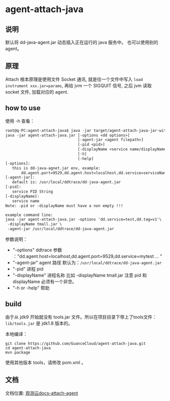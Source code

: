 # agent-attach-java

## 说明
默认将 dd-java-agent.jar 动态插入正在运行的 java 服务中。 也可以使用别的 agent。

## 原理
Attach 根本原理是使用文件 Socket 通讯, 就是往一个文件中写入 `load instrument xxx.jar=params`, 再给 jvm 一个 SIGQUIT 信号, 之后 jvm 读取 socket 文件, 加载对应的 agent. 

## how to use
使用 -h 查看：
```txt
root@q-PC:agent-attach-java$ java -jar target/agent-attach-java-jar-with-dependencies.jar -h
java -jar agent-attach-java.jar [-options <dd options>]
                                [-agent-jar <agent filepath>]
                                [-pid <pid>]
                                [-displayName <service name/displayName>]
                                [-h]
                                [-help]
[-options]:
   this is dd-java-agnet.jar env, example:
       dd.agent.port=9529,dd.agent.host=localhost,dd.service=serviceName,...
[-agent-jar]:
   default is: /usr/local/ddtrace/dd-java-agent.jar
[-pid]:
   service PID String
[-displayName]:
   service name
Note: -pid or -displayName must have a non empty !!!

example command line:
java -jar agent-attach-java.jar -options 'dd.service=test,dd.tag=v1'\
 -displayName tmall.jar \
 -agent-jar /usr/local/ddtrace/dd-java-agent.jar

```

参数说明：
- "-options" ddtrace 参数 ："dd.agent.host=localhost,dd.agent.port=9529,dd.service=mytest ... "
- "-agent-jar" agent 路径 默认为：`/usr/local/ddtrace/dd-java-agent.jar`
- "-pid" 进程 pid
- "-displayName" 进程名称 比如 -displayName tmall.jar 注意 pid 和 displayName 必须有一个非空。
- "-h or -help" 帮助

## build
由于从 jdk9 开始就没有 tools.jar 文件。所以在项目目录下带上了tools文件： `lib/tools.jar` 是 jdk1.8 版本的。

本地编译：
```shell
git clone https://github.com/GuanceCloud/agent-attach-java.git
cd agent-attach-java
mvn package
```

使用其他版本 tools，请修改 pom.xml 。


## 文档
文档位置: [观测云docs-attach-agent](https://docs.guance.com/developers/ddtrace-attach/)